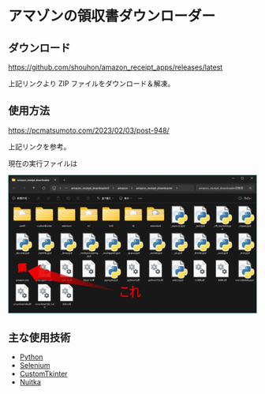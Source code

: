 # アマゾンの領収書ダウンローダー

## ダウンロード

https://github.com/shouhon/amazon_receipt_apps/releases/latest

上記リンクより ZIP ファイルをダウンロード＆解凍。

## 使用方法

https://pcmatsumoto.com/2023/02/03/post-948/

上記リンクを参考。

現在の実行ファイルは

![解凍後ファイル群](./.github/assets/apps_dir.webp "解凍後ファイル群")

## 主な使用技術

-   [Python](https://www.python.org/)
-   [Selenium](https://selenium-python.readthedocs.io/)
-   [CustomTkinter](https://customtkinter.tomschimansky.com/)
-   [Nuitka](https://nuitka.net/)
